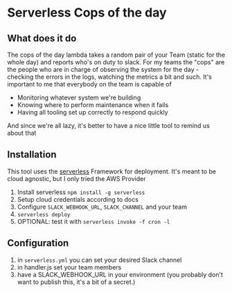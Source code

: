 # Serverless Cops of the day



## What does it do

The cops of the day lambda takes a random pair of your Team (static for the whole day) and reports who's on duty to slack.
For my teams the "cops" are the people who are in charge of observing the system for the day - checking the errors in the logs, watching the metrics a bit and such. It's important to me that everybody on the team is capable of 
* Monitoring whatever system we're building
* Knowing where to perform maintenance when it fails
* Having all tooling set up correctly to respond quickly

And since we're all lazy, it's better to have a nice little tool to remind us about that

## Installation

This tool uses the [serverless](https://serverless.com/framework/docs/) Framework for deployment. It's meant to be cloud agnostic, but I only tried the AWS Provider


1. Install serverless `npm install -g serverless`
1. Setup cloud credentials according to docs
1. Configure `SLACK_WEBHOOK_URL`, `SLACK_CHANNEL` and your team
1. `serverless deploy` 
1. OPTIONAL: test it with `serverless invoke -f cron -l`

## Configuration

1. in `serverless.yml` you can set your desired Slack channel
1. in handler.js set your team members
1. have a SLACK_WEBHOOK_URL in your environment (you probably don't want to publish this, it's a bit of a secret.)






